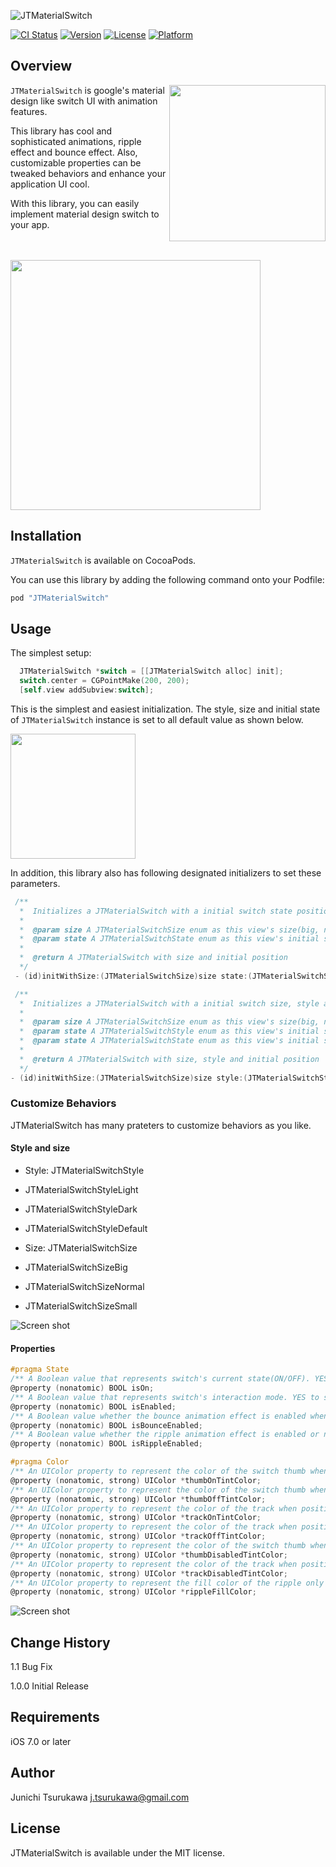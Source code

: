 ![JTMaterialSwitch](Docs/JTMaterialSwitch_Title.png)

[![CI Status](http://img.shields.io/travis/JunichiT/JTMaterialSwitch.svg?style=flat)](https://travis-ci.org/JunichiT/JTMaterialSwitch)
[![Version](https://img.shields.io/cocoapods/v/JTMaterialSwitch.svg?style=flat)](http://cocoapods.org/pods/JTMaterialSwitch)
[![License](https://img.shields.io/cocoapods/l/JTMaterialSwitch.svg?style=flat)](http://cocoapods.org/pods/JTMaterialSwitch)
[![Platform](https://img.shields.io/cocoapods/p/JTMaterialSwitch.svg?style=flat)](http://cocoapods.org/pods/JTMaterialSwitch)

## Overview
<img src="Docs/JTMaterialSwitch.png" width="250" align="right" />

`JTMaterialSwitch` is google's material design like switch UI with animation features.

This library has cool and sophisticated animations, ripple effect and bounce effect. Also, customizable properties can be tweaked behaviors and enhance your application UI cool.

With this library, you can easily implement material design switch to your app. 

<br/>

<br/>

<img src="Docs/switches.gif" width="400" />
 
## Installation
`JTMaterialSwitch` is available on CocoaPods.

You can use this library by adding the following command onto your Podfile:

```ruby
pod "JTMaterialSwitch"
```

## Usage

The simplest setup:

```objective-c
  JTMaterialSwitch *switch = [[JTMaterialSwitch alloc] init];
  switch.center = CGPointMake(200, 200);
  [self.view addSubview:switch];
```

This is the simplest and easiest initialization. 
The style, size and initial state of `JTMaterialSwitch` instance is set to all default value as shown below.

<img src="Docs/simple.gif" width="200">

In addition, this library also has following designated initializers to set these parameters.

```objective-c
 /**
  *  Initializes a JTMaterialSwitch with a initial switch state position and size.
  *
  *  @param size A JTMaterialSwitchSize enum as this view's size(big, normal, small)
  *  @param state A JTMaterialSwitchState enum as this view's initial switch pos(ON/OFF)
  *
  *  @return A JTMaterialSwitch with size and initial position
  */
 - (id)initWithSize:(JTMaterialSwitchSize)size state:(JTMaterialSwitchState)state;

 /**
  *  Initializes a JTMaterialSwitch with a initial switch size, style and state.
  *
  *  @param size A JTMaterialSwitchSize enum as this view's size(big, normal, small)
  *  @param state A JTMaterialSwitchStyle enum as this view's initial style
  *  @param state A JTMaterialSwitchState enum as this view's initial switch pos(ON/OFF)
  *
  *  @return A JTMaterialSwitch with size, style and initial position
  */
- (id)initWithSize:(JTMaterialSwitchSize)size style:(JTMaterialSwitchStyle)style state:(JTMaterialSwitchState)state;
```

### Customize Behaviors
JTMaterialSwitch has many prateters to customize behaviors as you like.

#### Style and size
- Style: JTMaterialSwitchStyle
 - JTMaterialSwitchStyleLight
 - JTMaterialSwitchStyleDark
 - JTMaterialSwitchStyleDefault

- Size: JTMaterialSwitchSize
 - JTMaterialSwitchSizeBig
 - JTMaterialSwitchSizeNormal
 - JTMaterialSwitchSizeSmall
 
 ![Screen shot](Docs/style_and_size.gif)

 
#### Properties

```objective-c
#pragma State
/** A Boolean value that represents switch's current state(ON/OFF). YES to ON, NO to OFF the switch */
@property (nonatomic) BOOL isOn;
/** A Boolean value that represents switch's interaction mode. YES to set enabled, No to set disabled*/
@property (nonatomic) BOOL isEnabled;
/** A Boolean value whether the bounce animation effect is enabled when state change movement */
@property (nonatomic) BOOL isBounceEnabled;
/** A Boolean value whether the ripple animation effect is enabled or not */
@property (nonatomic) BOOL isRippleEnabled;

#pragma Color
/** An UIColor property to represent the color of the switch thumb when position is ON */
@property (nonatomic, strong) UIColor *thumbOnTintColor;
/** An UIColor property to represent the color of the switch thumb when position is OFF */
@property (nonatomic, strong) UIColor *thumbOffTintColor;
/** An UIColor property to represent the color of the track when position is ON */
@property (nonatomic, strong) UIColor *trackOnTintColor;
/** An UIColor property to represent the color of the track when position is OFF */
@property (nonatomic, strong) UIColor *trackOffTintColor;
/** An UIColor property to represent the color of the switch thumb when position is DISABLED */
@property (nonatomic, strong) UIColor *thumbDisabledTintColor;
/** An UIColor property to represent the color of the track when position is DISABLED */
@property (nonatomic, strong) UIColor *trackDisabledTintColor;
/** An UIColor property to represent the fill color of the ripple only when ripple effect is enabled */
@property (nonatomic, strong) UIColor *rippleFillColor;

```

 ![Screen shot](Docs/bounce_ripple_enabled.gif)

## Change History
1.1   Bug Fix

1.0.0 Initial Release

## Requirements
iOS 7.0 or later

## Author
Junichi Tsurukawa <j.tsurukawa@gmail.com>

## License
JTMaterialSwitch is available under the MIT license.
